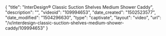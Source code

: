 {
    "title": "InterDesign&reg; Classic Suction Shelves Medium Shower Caddy",
    "description": "",
    "videoid": "109994653",
    "date_created": "1502523577",
    "date_modified": "1504296630",
    "type": "captivate",
    "layout": "video",
    "url": "\/v\/interdesign-classic-suction-shelves-medium-shower-caddy\/109994653"
}